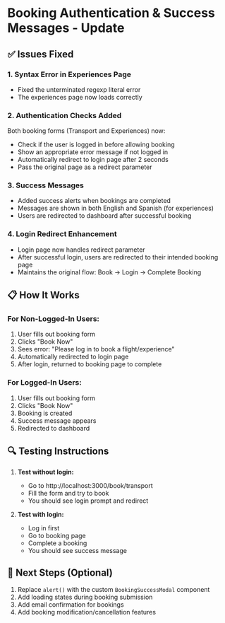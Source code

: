 # Booking Authentication & Success Messages - Update

## ✅ Issues Fixed

### 1. **Syntax Error in Experiences Page**
- Fixed the unterminated regexp literal error
- The experiences page now loads correctly

### 2. **Authentication Checks Added**
Both booking forms (Transport and Experiences) now:
- Check if the user is logged in before allowing booking
- Show an appropriate error message if not logged in
- Automatically redirect to login page after 2 seconds
- Pass the original page as a redirect parameter

### 3. **Success Messages**
- Added success alerts when bookings are completed
- Messages are shown in both English and Spanish (for experiences)
- Users are redirected to dashboard after successful booking

### 4. **Login Redirect Enhancement**
- Login page now handles redirect parameter
- After successful login, users are redirected to their intended booking page
- Maintains the original flow: Book → Login → Complete Booking

## 📋 How It Works

### For Non-Logged-In Users:
1. User fills out booking form
2. Clicks "Book Now"
3. Sees error: "Please log in to book a flight/experience"
4. Automatically redirected to login page
5. After login, returned to booking page to complete

### For Logged-In Users:
1. User fills out booking form
2. Clicks "Book Now"
3. Booking is created
4. Success message appears
5. Redirected to dashboard

## 🔍 Testing Instructions

1. **Test without login:**
   - Go to http://localhost:3000/book/transport
   - Fill the form and try to book
   - You should see login prompt and redirect

2. **Test with login:**
   - Log in first
   - Go to booking page
   - Complete a booking
   - You should see success message

## 🎯 Next Steps (Optional)

1. Replace `alert()` with the custom `BookingSuccessModal` component
2. Add loading states during booking submission
3. Add email confirmation for bookings
4. Add booking modification/cancellation features